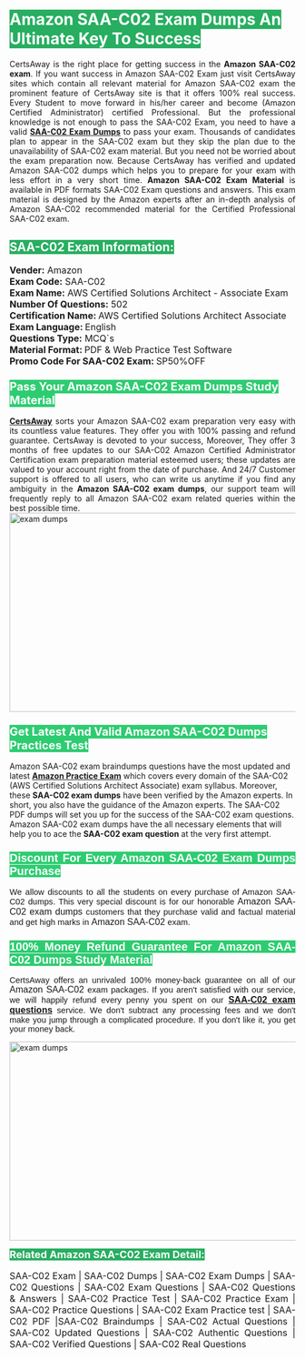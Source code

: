 <h1><span style="color:#ffffff"><strong><span style="background-color:#27ae60">Amazon SAA-C02 Exam Dumps An Ultimate Key To Success</span></strong></span></h1> <div style="text-align:justify">CertsAway is the right place for getting success in the <strong>Amazon SAA-C02 exam</strong>. If you want success in Amazon SAA-C02 Exam just visit CertsAway sites which contain all relevant material for Amazon SAA-C02 exam the prominent feature of CertsAway site is that it offers 100% real success. Every Student to move forward in his/her career and become (Amazon Certified Administrator) certified Professional. But the professional knowledge is not enough to pass the SAA-C02 Exam, you need to have a valid <a href="https://www.certsaway.com/amazon/saa-c02-exam-dumps"><strong>SAA-C02 Exam Dumps</strong></a> to pass your exam. Thousands of candidates plan to appear in the SAA-C02 exam but they skip the plan due to the unavailability of SAA-C02 exam material. But you need not be worried about the exam preparation now. Because CertsAway has verified and updated Amazon SAA-C02 dumps which helps you to prepare for your exam with less effort in a very short time. <strong>Amazon SAA-C02 Exam Material</strong> is available in PDF formats SAA-C02 Exam questions and answers. This exam material is designed by the Amazon experts after an in-depth analysis of Amazon SAA-C02 recommended material for the Certified Professional SAA-C02 exam.</div> <h2 style="text-align:justify"><span style="color:#ffffff"><span style="background-color:#27ae60">SAA-C02 Exam Information:</span></span></h2> <p><span style="font-size:16px"><strong>Vender:</strong> Amazon<br /> <strong>Exam Code:</strong> SAA-C02<br /> <strong>Exam Name:</strong> AWS Certified Solutions Architect - Associate Exam<br /> <strong>Number Of Questions:</strong> 502<br /> <strong>Certification Name: </strong>AWS Certified Solutions Architect Associate<br /> <strong>Exam Language: </strong>English<br /> <strong>Questions Type:</strong> MCQ`s<br /> <strong>Material Format: </strong>PDF & Web Practice Test Software<br /> <strong>Promo Code For SAA-C02 Exam: </strong>SP50%OFF</span></p> <h3><span style="font-size:20px"><span style="color:#ffffff"><strong><span style="background-color:#2ecc71">Pass Your Amazon SAA-C02 Exam Dumps Study Material</span></strong></span></span></h3> <div style="text-align:justify"><a href=" https://www.certsaway.com/"><strong>CertsAway</strong></a> sorts your Amazon SAA-C02 exam preparation very easy with its countless value features. They offer you with 100% passing and refund guarantee. CertsAway is devoted to your success, Moreover, They offer 3 months of free updates to our SAA-C02 Amazon Certified Administrator Certification exam preparation material esteemed users; these updates are valued to your account right from the date of purchase. And 24/7 Customer support is offered to all users, who can write us anytime if you find any ambiguity in the <strong>Amazon SAA-C02 exam dumps</strong>, our support team will frequently reply to all Amazon SAA-C02 exam related queries within the best possible time.</div> <div style="text-align:justify"> </div> <div style="text-align:justify"><a href="https://www.certsaway.com/amazon/saa-c02-exam-dumps" rel="no-follow"><img alt="exam dumps" src="https://www.certcollections.com/uploads/content/certsaway.png" style="height:350px; width:750px" /></a></div> <h3><span style="font-size:20px"><span style="color:#ffffff"><strong><span style="background-color:#2ecc71">Get Latest And Valid Amazon SAA-C02 Dumps Practices Test</span></strong></span></span></h3> <p>Amazon SAA-C02 exam braindumps questions have the most updated and latest <a href="https://www.certsaway.com/amazon-questions"><strong>Amazon Practice Exam</strong></a> which covers every domain of the SAA-C02 (AWS Certified Solutions Architect Associate) exam syllabus. Moreover, these <strong>SAA-C02 exam dumps</strong> have been verified by the Amazon experts. In short, you also have the guidance of the Amazon experts. The SAA-C02 PDF dumps will set you up for the success of the SAA-C02 exam questions. Amazon SAA-C02 exam dumps have the all necessary elements that will help you to ace the <strong>SAA-C02 exam question</strong> at the very first attempt.</p> <h3 style="text-align:justify"><span style="font-size:20px"><span style="color:#ffffff"><strong><span style="font-family:Calibri,sans-serif"><span style="background-color:#2ecc71">Discount For Every </span><span style="background-color:#2ecc71">Amazon SAA-C02 Exam</span><span style="background-color:#2ecc71"> Dumps Purchase</span></span></strong></span></span></h3> <div style="text-align:justify"> <p><span style="font-size:11pt"><span style="font-family:Calibri,sans-serif">We allow discounts to all the students on every purchase of Amazon SAA-C02 dumps. This very special discount is for our honorable <span style="font-size:12.0pt"><span style="background-color:white">Amazon SAA-C02 exam dumps </span></span>customers that they purchase valid and factual material and get high marks in <span style="font-size:12.0pt"><span style="background-color:white">Amazon SAA-C02 </span></span>exam. </span></span></p> <h3><span style="font-size:20px"><span style="color:#ffffff"><strong><span style="font-family:Calibri,sans-serif"><span style="background-color:#2ecc71">100% Money Refund Guarantee For </span><span style="background-color:#2ecc71">Amazon SAA-C02 Dumps Study Material</span></span></strong></span></span></h3> <p><span style="font-size:11pt"><span style="font-family:Calibri,sans-serif">CertsAway offers an unrivaled 100% money-back guarantee on all of our <span style="font-size:12.0pt"><span style="background-color:white">Amazon SAA-C02 </span></span>exam packages. If you aren't satisfied with our service, we will happily refund every penny you spent on our <span style="font-size:12.0pt"><span style="background-color:white"><a href="https://www.certsaway.com/amazon/saa-c02-exam-dumps"><strong>SAA-C02 exam questions</strong></a> </span></span>service. We don't subtract any processing fees and we don't make you jump through a complicated procedure. If you don't like it, you get your money back.</span></span></p> <p><a href="https://www.certsaway.com/amazon/saa-c02-exam-dumps" rel="no-follow"><img alt="exam dumps" src="https://www.certcollections.com/uploads/content/certsaway_(2)2.png" style="height:350px; width:750px" /></a></p> <p><span style="color:#ffffff"><strong><span style="font-size:18px"><span style="background-color:#27ae60">Related Amazon SAA-C02 Exam Detail:</span></span></strong></span><br /> <br /> <span style="font-size:16px">SAA-C02 Exam | SAA-C02 Dumps | SAA-C02 Exam Dumps | SAA-C02 Questions | SAA-C02 Exam Questions | SAA-C02 Questions & Answers | SAA-C02 Practice Test | SAA-C02 Practice Exam | SAA-C02 Practice Questions | SAA-C02 Exam Practice test | SAA-C02 PDF |SAA-C02 Braindumps | SAA-C02 Actual Questions | SAA-C02 Updated Questions | SAA-C02 Authentic Questions | SAA-C02 Verified Questions | SAA-C02 Real Questions</span></p> </div>
